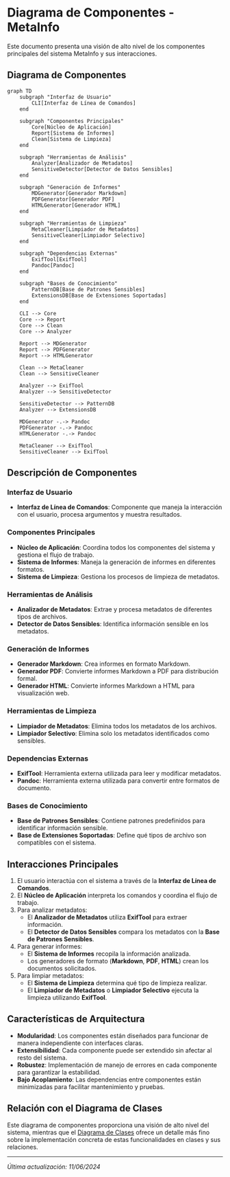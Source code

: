 # Diagrama de Componentes - MetaInfo

Este documento presenta una visión de alto nivel de los componentes principales del sistema MetaInfo y sus interacciones.

## Diagrama de Componentes

```mermaid
graph TD
    subgraph "Interfaz de Usuario"
        CLI[Interfaz de Línea de Comandos]
    end
    
    subgraph "Componentes Principales"
        Core[Núcleo de Aplicación]
        Report[Sistema de Informes]
        Clean[Sistema de Limpieza]
    end
    
    subgraph "Herramientas de Análisis"
        Analyzer[Analizador de Metadatos]
        SensitiveDetector[Detector de Datos Sensibles]
    end
    
    subgraph "Generación de Informes"
        MDGenerator[Generador Markdown]
        PDFGenerator[Generador PDF]
        HTMLGenerator[Generador HTML]
    end
    
    subgraph "Herramientas de Limpieza"
        MetaCleaner[Limpiador de Metadatos]
        SensitiveCleaner[Limpiador Selectivo]
    end
    
    subgraph "Dependencias Externas"
        ExifTool[ExifTool]
        Pandoc[Pandoc]
    end
    
    subgraph "Bases de Conocimiento"
        PatternDB[Base de Patrones Sensibles]
        ExtensionsDB[Base de Extensiones Soportadas]
    end
    
    CLI --> Core
    Core --> Report
    Core --> Clean
    Core --> Analyzer
    
    Report --> MDGenerator
    Report --> PDFGenerator
    Report --> HTMLGenerator
    
    Clean --> MetaCleaner
    Clean --> SensitiveCleaner
    
    Analyzer --> ExifTool
    Analyzer --> SensitiveDetector
    
    SensitiveDetector --> PatternDB
    Analyzer --> ExtensionsDB
    
    MDGenerator -.-> Pandoc
    PDFGenerator -.-> Pandoc
    HTMLGenerator -.-> Pandoc
    
    MetaCleaner --> ExifTool
    SensitiveCleaner --> ExifTool
```

## Descripción de Componentes

### Interfaz de Usuario
- **Interfaz de Línea de Comandos**: Componente que maneja la interacción con el usuario, procesa argumentos y muestra resultados.

### Componentes Principales
- **Núcleo de Aplicación**: Coordina todos los componentes del sistema y gestiona el flujo de trabajo.
- **Sistema de Informes**: Maneja la generación de informes en diferentes formatos.
- **Sistema de Limpieza**: Gestiona los procesos de limpieza de metadatos.

### Herramientas de Análisis
- **Analizador de Metadatos**: Extrae y procesa metadatos de diferentes tipos de archivos.
- **Detector de Datos Sensibles**: Identifica información sensible en los metadatos.

### Generación de Informes
- **Generador Markdown**: Crea informes en formato Markdown.
- **Generador PDF**: Convierte informes Markdown a PDF para distribución formal.
- **Generador HTML**: Convierte informes Markdown a HTML para visualización web.

### Herramientas de Limpieza
- **Limpiador de Metadatos**: Elimina todos los metadatos de los archivos.
- **Limpiador Selectivo**: Elimina solo los metadatos identificados como sensibles.

### Dependencias Externas
- **ExifTool**: Herramienta externa utilizada para leer y modificar metadatos.
- **Pandoc**: Herramienta externa utilizada para convertir entre formatos de documento.

### Bases de Conocimiento
- **Base de Patrones Sensibles**: Contiene patrones predefinidos para identificar información sensible.
- **Base de Extensiones Soportadas**: Define qué tipos de archivo son compatibles con el sistema.

## Interacciones Principales

1. El usuario interactúa con el sistema a través de la **Interfaz de Línea de Comandos**.
2. El **Núcleo de Aplicación** interpreta los comandos y coordina el flujo de trabajo.
3. Para analizar metadatos:
   - El **Analizador de Metadatos** utiliza **ExifTool** para extraer información.
   - El **Detector de Datos Sensibles** compara los metadatos con la **Base de Patrones Sensibles**.
4. Para generar informes:
   - El **Sistema de Informes** recopila la información analizada.
   - Los generadores de formato (**Markdown**, **PDF**, **HTML**) crean los documentos solicitados.
5. Para limpiar metadatos:
   - El **Sistema de Limpieza** determina qué tipo de limpieza realizar.
   - El **Limpiador de Metadatos** o **Limpiador Selectivo** ejecuta la limpieza utilizando **ExifTool**.

## Características de Arquitectura

- **Modularidad**: Los componentes están diseñados para funcionar de manera independiente con interfaces claras.
- **Extensibilidad**: Cada componente puede ser extendido sin afectar al resto del sistema.
- **Robustez**: Implementación de manejo de errores en cada componente para garantizar la estabilidad.
- **Bajo Acoplamiento**: Las dependencias entre componentes están minimizadas para facilitar mantenimiento y pruebas.

## Relación con el Diagrama de Clases

Este diagrama de componentes proporciona una visión de alto nivel del sistema, mientras que el [Diagrama de Clases](diagrama_clases.md) ofrece un detalle más fino sobre la implementación concreta de estas funcionalidades en clases y sus relaciones.

---

*Última actualización: 11/06/2024* 